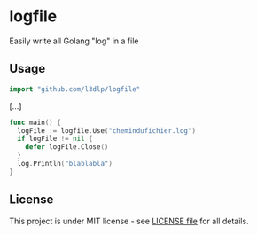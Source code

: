 # logfile

Easily write all Golang "log" in a file

## Usage

```go
import "github.com/l3dlp/logfile"
```
[...]
```go
func main() {
  logFile := logfile.Use("chemindufichier.log")
  if logFile != nil {
    defer logFile.Close()
  }
  log.Println("blablabla")
}
```

## License

This project is under MIT license - see [LICENSE file](LICENSE) for all details.

